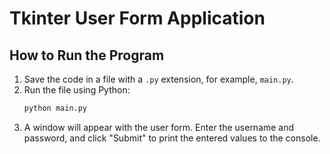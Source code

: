 # Tkinter User Form Application

## How to Run the Program

1. Save the code in a file with a `.py` extension, for example, `main.py`.
2. Run the file using Python:
    ```bash
    python main.py
    ```
3. A window will appear with the user form. Enter the username and password, and click "Submit" to print the entered values to the console.
